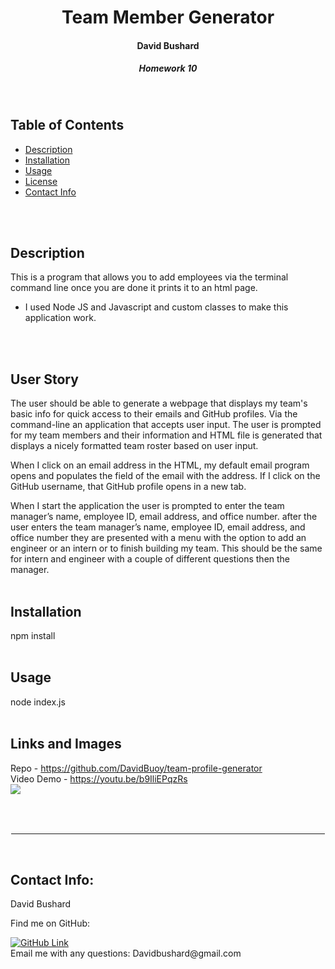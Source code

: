 

<h1 align="center">Team Member Generator</h1>
<h4 align="center">David Bushard </h4> 
<h5 align="center">Homework 10 </h5>
<br>

## Table of Contents
- [Description](#description)
- [Installation](#installation)
- [Usage](#usage)
- [License](#license)
- [Contact Info ](#Contact-Info:)
<br>
<br>

## Description
This is a program that allows you to add employees via the terminal command line once you are done it prints it to an html page. 

* I used Node JS and Javascript and custom classes to make this application work.
<br>
<br>

## User Story

The user should be able to generate a webpage that displays my team's basic info for quick access to their emails and GitHub profiles. Via the command-line an application that accepts user input.
The user is prompted for my team members and their information and HTML file is generated that displays a nicely formatted team roster based on user input.

When I click on an email address in the HTML, my default email program opens and populates the field of the email with the address. If I click on the GitHub username, that GitHub profile opens in a new tab.

When I start the application the user is prompted to enter the team manager’s name, employee ID, email address, and office number. after the user enters the team manager’s name, employee ID, email address, and office number they are presented with a menu with the option to add an engineer or an intern or to finish building my team. This should be the same for intern and engineer with a couple of different questions then the manager.
<br>
<br>

## Installation
npm install 
<br>
<br>

## Usage
node index.js
<br>
<br>

## Links and Images
Repo - https://github.com/DavidBuoy/team-profile-generator
<br>
Video Demo - https://youtu.be/b9IliEPqzRs
<br>
![](screenshots/team.gif)
<br>


<br>
<br>

<hr style="border:1px solid white"> </hr>
<br>

## Contact Info:
David Bushard

Find me on GitHub:

<a href="https://github.com/Davidbuoy">
        <img alt="GitHub Link" src="https://img.shields.io/badge/GitHub-Davidbuoy-brightgreen?style=for-the-badge&logo=github" target="_blank" />
</a>

<br>
Email me with any questions: Davidbushard@gmail.com
<br>